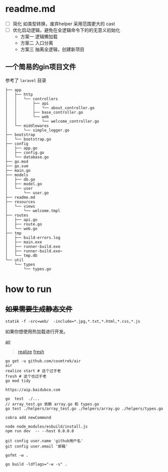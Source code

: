 # readme.md

- [ ] 简化 如类型转换，废弃helper 采用范围更大的 cast
- [ ] 优化启动逻辑，避免在全逻辑命令下的的无意义初始化
  - 方案一 逻辑懒加载
  - 方案二 入口分离
  - 方案三 抽离全逻辑，创建新项目

## 一个简易的gin项目文件

参考了 `laravel` 目录

```
├── app
│   ├── http
│   │   └── controllers
│   │       ├── api
│   │       │   └── about_controller.go
│   │       ├── base_controller.go     
│   │       └── web
│   │           └── welcome_controller.go
│   └── middlewares
│       └── simple_logger.go
├── bootstrap
│   └── bootstrap.go
├── config
│   ├── app.go
│   ├── config.go
│   └── database.go
├── go.mod
├── go.sum
├── main.go
├── models
│   ├── db.go
│   ├── model.go
│   └── user
│       └── user.go
├── readme.md
├── resources
│   └── views
│       └── welcome.tmpl
├── routes
│   ├── api.go
│   ├── route.go
│   └── web.go
├── tmp
│   ├── build-errors.log
│   ├── main.exe
│   ├── runner-build.exe
│   ├── runner-build.exe~
│   └── tmp.db
└── util
    └── types
        └── types.go
```

# how to run 

## ~~如果需要生成静态文件~~
```
statik -f -src=web/  -include=*.jpg,*.txt,*.html,*.css,*.js 
```

如果你想使用热加载进行开发。

[air](https://github.com/cosmtrek/air)

> [realize](https://github.com/oxequa/realize)
> [fresh](https://github.com/gravityblast/fresh)

```
go get -u github.com/cosmtrek/air
air 
realize start # 这个过于老
fresh # 这个也过于老
go mod tidy            
```



```other
https://aip.baidubce.com
```


```text
go  test  ./...   
// array_test.go 依赖 array.go 和 types.go
go test ./helpers/array_test.go ./helpers/array.go ./helpers/types.go 
```

```shell
cobra add newCommond
```

```text
node node_modules/esbuild/install.js  
npm run dev  -- --host 0.0.0.0

git config user.name 'github用户名'  
git config user.email '邮箱'  

gofmt -w .
```



```
go build -ldflags="-w -s" .
```
